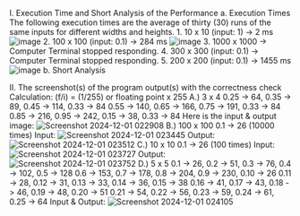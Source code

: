 I. Execution Time and Short Analysis of the Performance
    a. Execution Times
        The following execution times are the average of thirty (30) runs of the same inputs for different widths and heights.
            1. 10 x 10 (input: 1)        ->   2 ms
              ![image](https://github.com/user-attachments/assets/fe1d0a9a-1905-4d88-8c6c-579a2dcb2671)
            2. 100 x 100 (input: 0.1)    ->   284 ms
              ![image](https://github.com/user-attachments/assets/3b2953b3-9a03-48e4-9031-da4fc8a59d64)
            3. 1000 x 1000               ->   Computer Terminal stopped responding.
            4. 300 x 300 (input: 0.1)    ->   Computer Terminal stopped responding.
            5. 200 x 200 (input: 0.1)    ->   1455 ms
              ![image](https://github.com/user-attachments/assets/a1b11ffa-b134-44ef-ac28-8a4a47ddf5a6)
    b. Short Analysis
      
II. The screenshot(s) of the program output(s) with the correctness check
        Calculation: (f/i) = (1/255) or floating point x 255
    A.) 3 x 4
    0.25 -> 64, 0.35 -> 89, 0.45 -> 114, 0.33 -> 84
    0.55 -> 140, 0.65 -> 166, 0.75 -> 191, 0.33 -> 84
    0.85 -> 216, 0.95 -> 242, 0.15 -> 38, 0.33 -> 84
    Here is the input & output image: ![Screenshot 2024-12-01 022908](https://github.com/user-attachments/assets/0069e4d0-bcf7-4d10-af16-334b6482b5cc)
    B.) 100 x 100
    0.1 -> 26 (10000 times)
    Input: ![Screenshot 2024-12-01 023445](https://github.com/user-attachments/assets/3df41887-b657-4a84-bf5b-9d25da6abcab)
    Output: ![Screenshot 2024-12-01 023512](https://github.com/user-attachments/assets/1d7d825d-76be-4511-8993-69f35fd05dbe)
    C.) 10 x 10
    0.1 -> 26 (100 times)
    Input: ![Screenshot 2024-12-01 023727](https://github.com/user-attachments/assets/947a5fa9-a80c-45cf-9a7b-63f2ba977980)
    Output: ![Screenshot 2024-12-01 023752](https://github.com/user-attachments/assets/1242cf13-a2c9-45b8-bc96-ff3e9b5e8069)
    D.) 5 x 5
    0.1 -> 26, 0.2 -> 51, 0.3 -> 76, 0.4 -> 102, 0.5 -> 128
    0.6 -> 153, 0.7 -> 178, 0.8 -> 204, 0.9 -> 230, 0.10 -> 26
    0.11 -> 28, 0.12 -> 31, 0.13 -> 33, 0.14 -> 36, 0.15 -> 38
    0.16 -> 41, 0.17 -> 43, 0.18 -> 46, 0.19 -> 48, 0.20 -> 51
    0.21 -> 54, 0.22 -> 56, 0.23 -> 59, 0.24 -> 61, 0.25 -> 64
    Input & Output: ![Screenshot 2024-12-01 024105](https://github.com/user-attachments/assets/44c0249c-3c60-4628-82ec-5b9d17bf7e64)
